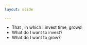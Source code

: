 ```yaml
---
layout: slide

---
```

* That , in which I invest time, grows!
* What do I want to invest?
* What do I want to grow?

